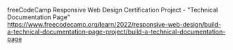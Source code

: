 freeCodeCamp Responsive Web Design Certification Project - "Technical Documentation Page"
https://www.freecodecamp.org/learn/2022/responsive-web-design/build-a-technical-documentation-page-project/build-a-technical-documentation-page